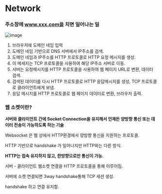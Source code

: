 # Network

### 주소창에 www.xxx.com을 치면 일어나는 일

![image](https://user-images.githubusercontent.com/52649378/141988455-b656cabc-5139-4a87-bfbb-a4b9ee6531cc.png)

1. 브라우저에 도메인 네임 입력
2. 도메인 네임 기반으로 DNS 서버에서 IP주소를 검색.
3. 도메인 네임과 IP주소를 HTTP 프로토콜로 HTTP 요청 메시지를 생성.
4. 이 메세지는 TCP 프로토콜을 사용하여 해당 IP주소 서버로 이동.
5. 서버는 요청메시지를 HTTP 프로토콜을 사용하여 웹 페이지 URL로 변환, 데이터 검색.
6. 검색된 데이터를 다시 HTTP 프로토콜로 HTTP 응답메시지를 생성, TCP 프로토콜로 클라이언트에게 보냄.
7. 응답 메시지를 HTTP 프로토콜로 웹 페이지 데이터로 변환, 브라우저 출력.

### 웹 소켓이란?

**서버와 클라이언트 간에 Socket Connection을 유지해서 언제든 양방향 통신 또는 데이터 전송이 가능하도록 하는 기술**

Websocket 은 웹 상에서 HTTP환경에서 양방향 통신을 지원하는 프로토콜.

HTTP 기반으로 handshake 가 일어나지만 HTTP와는 다른 방식.

 **HTTP는 접속 유지하지 않고, 한방향으로만 통신이 가능.**

서버 - 클라이언트 웹소켓 연결을 HTTP 프로토콜을 통해 이루어짐.

서버에 소켓 연결되면 3way handshake통해 TCP 세션 생성.

handshake 하고 연결 유지함.

